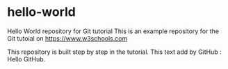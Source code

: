 # hello-world
Hello World repository for Git tutorial
This is an example repository for the Git tutoial on https://www.w3schools.com

This repository is built step by step in the tutorial.
This text add by GitHub : Hello GitHub.
